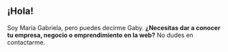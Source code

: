   <section class = "jumbotron">
    <div class = "container">
      <div class = "row text-center">
      </div>
      <div class="jumboright">
        <h1>¡Hola!</h1>
        <p>Soy Mar&iacute;a Gabriela, pero puedes decirme Gaby. <b>¿Necesitas dar a conocer tu empresa, negocio o emprendimiento
          en la web?</b> No dudes en contactarme.</p>
    </div>
  </section>

